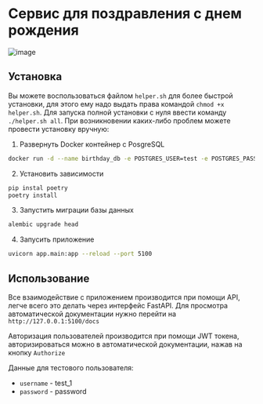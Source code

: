 # Сервис для поздравления с днем рождения

![image](https://github.com/agent-yandex/birthdays_app/assets/88597840/a5d540b9-178f-4183-a263-4f0871095a57)

## Установка

Вы можете воспользоваться файлом `helper.sh` для более быстрой установки, для этого ему надо выдать права командой `chmod +x helper.sh`. Для запуска полной установки с нуля ввести команду `./helper.sh all`. При возникновении каких-либо проблем можете провести установку вручную:

1. Развернуть Docker контейнер с PosgreSQL

```bash
docker run -d --name birthday_db -e POSTGRES_USER=test -e POSTGRES_PASSWORD=test -p 6233:5432 postgres:15.5
```

2. Установить зависимости

```bash
pip instal poetry
poetry install
```

3. Запустить миграции базы данных

```bash
alembic upgrade head
```

4. Запусить приложение

```bash
uvicorn app.main:app --reload --port 5100
```

## Использование

Все взаимодействие с приложением производится при помощи API, легче всего это делать через интерфейс FastAPI. Для просмотра автоматической документации нужно перейти на `http://127.0.0.1:5100/docs`

Авторизация пользователей производится при помощи JWT токена, авторизироваться можно в автоматической документации, нажав на кнопку `Authorize`

Данные для тестового пользователя:

* `username` - test_1
* `password` - password
